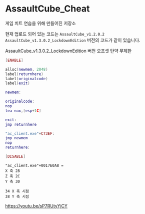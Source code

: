 # AssaultCube_Cheat
게임 치트 연습을 위해 만들어진 저장소

현재 업로드 되어 있는 코드는
`AssaultCube_v1.2.0.2` `AssaultCube_v1.3.0.2_LockdownEdition` 버전의 코드가 같이 있습니다.

AssaultCube_v1.3.0.2_LockdownEdition 버전 오프셋
탄약 무제한
```lua
[ENABLE]

alloc(newmem, 2048)
label(returnhere)
label(originalcode)
label(exit)

newmem:

originalcode:
nop
lea eax,[esp+1C]

exit:
jmp returnhere

"ac_client.exe"+C73EF:
jmp newmem
nop
returnhere:

[DISABLE]

```
```
"ac_client.exe"+0017E0A8 =   
X 축 28  
Z 축 2C  
Y 축 30  
  
34 X 축 시점  
38 Y 축 시점
```
https://youtu.be/sP7RUtyYjCY

